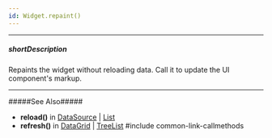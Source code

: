 ```yaml
---
id: Widget.repaint()
---
```

---
##### shortDescription
Repaints the widget without reloading data. Call it to update the UI component's markup.

---
#####See Also#####
- **reload()** in [DataSource](/api-reference/30%20Data%20Layer/DataSource/3%20Methods/reload().md '/Documentation/ApiReference/Data_Layer/DataSource/Methods/#reload') | [List](/api-reference/10%20UI%20Widgets/dxList/3%20Methods/reload().md '/Documentation/ApiReference/UI_Widgets/dxList/Methods/#reload')
- **refresh()** in [DataGrid](/api-reference/10%20UI%20Widgets/GridBase/3%20Methods/refresh().md '/Documentation/ApiReference/UI_Widgets/dxDataGrid/Methods/#refresh') | [TreeList](/api-reference/10%20UI%20Widgets/GridBase/3%20Methods/refresh().md '/Documentation/ApiReference/UI_Widgets/dxTreeList/Methods/#refresh')
#include common-link-callmethods